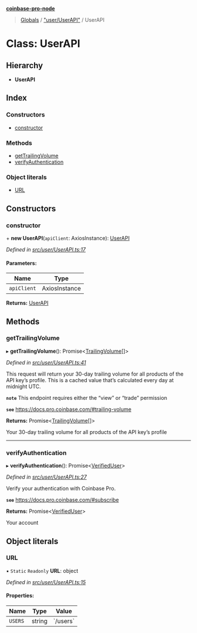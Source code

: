 **[coinbase-pro-node](../README.md)**

> [Globals](../globals.md) / ["user/UserAPI"](../modules/_user_userapi_.md) / UserAPI

# Class: UserAPI

## Hierarchy

- **UserAPI**

## Index

### Constructors

- [constructor](_user_userapi_.userapi.md#constructor)

### Methods

- [getTrailingVolume](_user_userapi_.userapi.md#gettrailingvolume)
- [verifyAuthentication](_user_userapi_.userapi.md#verifyauthentication)

### Object literals

- [URL](_user_userapi_.userapi.md#url)

## Constructors

### constructor

\+ **new UserAPI**(`apiClient`: AxiosInstance): [UserAPI](_user_userapi_.userapi.md)

_Defined in [src/user/UserAPI.ts:17](https://github.com/bennycode/coinbase-pro-node/blob/e431220/src/user/UserAPI.ts#L17)_

#### Parameters:

| Name        | Type          |
| ----------- | ------------- |
| `apiClient` | AxiosInstance |

**Returns:** [UserAPI](_user_userapi_.userapi.md)

## Methods

### getTrailingVolume

▸ **getTrailingVolume**(): Promise<[TrailingVolume](../interfaces/_user_userapi_.trailingvolume.md)[]\>

_Defined in [src/user/UserAPI.ts:41](https://github.com/bennycode/coinbase-pro-node/blob/e431220/src/user/UserAPI.ts#L41)_

This request will return your 30-day trailing volume for all products of the API key’s profile. This is a cached value that’s calculated every day at midnight UTC.

**`note`** This endpoint requires either the “view” or “trade” permission

**`see`** https://docs.pro.coinbase.com/#trailing-volume

**Returns:** Promise<[TrailingVolume](../interfaces/_user_userapi_.trailingvolume.md)[]\>

Your 30-day trailing volume for all products of the API key’s profile

---

### verifyAuthentication

▸ **verifyAuthentication**(): Promise<[VerifiedUser](../interfaces/_user_userapi_.verifieduser.md)\>

_Defined in [src/user/UserAPI.ts:27](https://github.com/bennycode/coinbase-pro-node/blob/e431220/src/user/UserAPI.ts#L27)_

Verify your authentication with Coinbase Pro.

**`see`** https://docs.pro.coinbase.com/#subscribe

**Returns:** Promise<[VerifiedUser](../interfaces/_user_userapi_.verifieduser.md)\>

Your account

## Object literals

### URL

▪ `Static` `Readonly` **URL**: object

_Defined in [src/user/UserAPI.ts:15](https://github.com/bennycode/coinbase-pro-node/blob/e431220/src/user/UserAPI.ts#L15)_

#### Properties:

| Name    | Type   | Value      |
| ------- | ------ | ---------- |
| `USERS` | string | \`/users\` |
